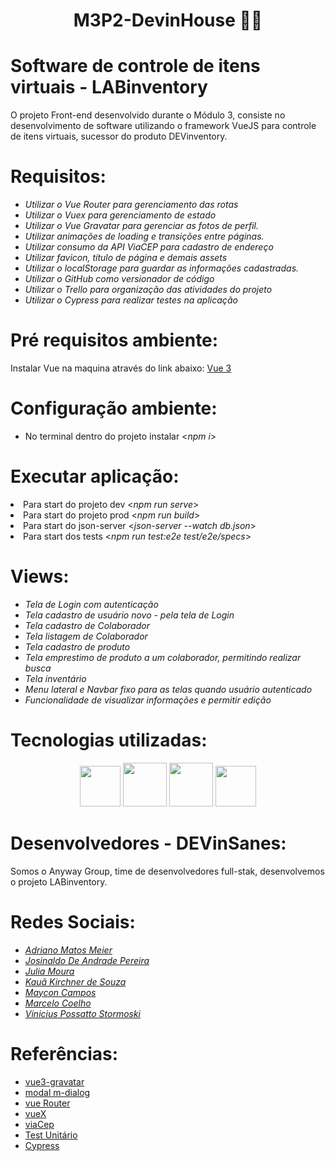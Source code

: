 <h1 align="center">M3P2-DevinHouse 👨‍💻</h1>

# Software de controle de itens virtuais - LABinventory

O projeto Front-end desenvolvido durante o Módulo 3, consiste no desenvolvimento de software utilizando o framework VueJS para controle de itens virtuais, sucessor do produto DEVinventory.

# Requisitos:

<ul>
  <li><i>Utilizar o Vue Router para gerenciamento das rotas</i> </li>
  <li><i>Utilizar o Vuex para gerenciamento de estado</i> </li>
  <li><i>Utilizar o Vue Gravatar para gerenciar as fotos de perfil.</i> </li>
  <li><i>Utilizar animações de loading e transições entre páginas.</i> </li>
  <li><i>Utilizar consumo da API ViaCEP para cadastro de endereço</i> </li>
  <li><i>Utilizar favicon, título de página e demais assets</i> </li>
  <li><i>Utilizar o localStorage para guardar as informações cadastradas.</i> </li>
  <li><i>Utilizar o GitHub como versionador de código</i></li>
  <li><i>Utilizar o Trello para organização das atividades do projeto</i></li>
  <li><i>Utilizar o Cypress para realizar testes na aplicação</i></li>
</ul>

# Pré requisitos ambiente:

Instalar Vue na maquina através do link abaixo:
<a href="https://cli.vuejs.org/guide/installation.html" target="_blank">Vue 3</a>

# Configuração ambiente:

<ul>
<li>No terminal dentro do projeto instalar <<i>npm i</i>></li>
</ul>

# Executar aplicação:

<li>Para start do projeto dev <<i>npm run serve</i>></li>
<li>Para start do projeto prod <<i>npm run build</i>></li>
<li>Para start do json-server <<i>json-server --watch db.json</i>></li>
<li>Para start dos tests <<i>npm run test:e2e test/e2e/specs</i>></li>


# Views:

<ul>
  <li><i>Tela de Login com autenticação</i> </li>
  <li><i>Tela cadastro de usuário novo - pela tela de Login</i> </li>
  <li><i>Tela cadastro de Colaborador</i> </li>
  <li><i>Tela listagem de Colaborador</i> </li>
  <li><i>Tela cadastro de produto</i> </li>
  <li><i>Tela emprestimo de produto a um colaborador, permitindo realizar busca</i> </li>
  <li><i>Tela inventário</i> </li>
  <li><i>Menu lateral e Navbar fixo para as telas quando usuário autenticado</i> </li>
  <li><i>Funcionalidade de visualizar informações e permitir edição</i> </li>
</ul>


# Tecnologias utilizadas:

<p align="center">
<img width="65px" height="65px" src="https://cdn.jsdelivr.net/gh/devicons/devicon/icons/vuejs/vuejs-original.svg" />
<img width="70px" height="70px" src="https://cdn.jsdelivr.net/gh/devicons/devicon/icons/html5/html5-original-wordmark.svg" /> 
<img width="70px" height="70px" src="https://cdn.jsdelivr.net/gh/devicons/devicon/icons/css3/css3-original-wordmark.svg" />
<img width="65px" height="65px" src="https://cdn.jsdelivr.net/gh/devicons/devicon/icons/javascript/javascript-original.svg" />
</p>

# Desenvolvedores - DEVinSanes:

Somos o Anyway Group, time de desenvolvedores full-stak, desenvolvemos o projeto LABinventory.

# Redes Sociais:

<ul>
<li><a href="https://www.linkedin.com/in/adriano-matos-meier/" target="_blank"><i>Adriano Matos Meier</i></a></li>
<li><a href="https://www.linkedin.com/in/josinaldo-andrade-147083226/" target="_blank"><i>Josinaldo De Andrade Pereira</i></a></li>
<li><a href="https://www.linkedin.com/in/julia-m-9abba9110/" target="_blank"><i>Julia Moura</i></a></li>
<li><a href="https://www.linkedin.com/in/kau%C3%A3-kirchner-de-souza-4b8327219/" target="_blank"><i>Kauã Kirchner de Souza</i></a></li>
<li><a href="https://www.linkedin.com/in/mayconrcampos/" target="_blank"><i>Maycon Campos</i></a></li>
<li><a href="https://www.linkedin.com/in/mcoelho222/" target="_blank"><i>Marcelo Coelho</i></a></li>
<li><a href="https://www.linkedin.com/in/vinicius-possatto-stormoski-3696a922b/" target="_blank"><i>Vinicius Possatto Stormoski</i></a></li>
</ul>

# Referências:

<ul>
<li><a href="https://www.npmjs.com/package/vue3-gravatar#installation" target="_blank">vue3-gravatar</a></li>
<li><a href="https://github.com/mengdu/m-dialog" target="_blank">modal m-dialog</a></li>
<li><a href="https://router.vuejs.org/" target="_blank">vue Router</a></li>
<li><a href="https://vuex.vuejs.org/" target="_blank">vueX</a></li>
<li><a href="https://viacep.com.br/" target="_blank">viaCep</a></li>
<li><a href="https://br.vuejs.org/v2/cookbook/unit-testing-vue-components.html" target="_blank">Test Unitário</a></li>
<li><a href="https://www.cypress.io/" target="_blank">Cypress</a></li>
</ul>
